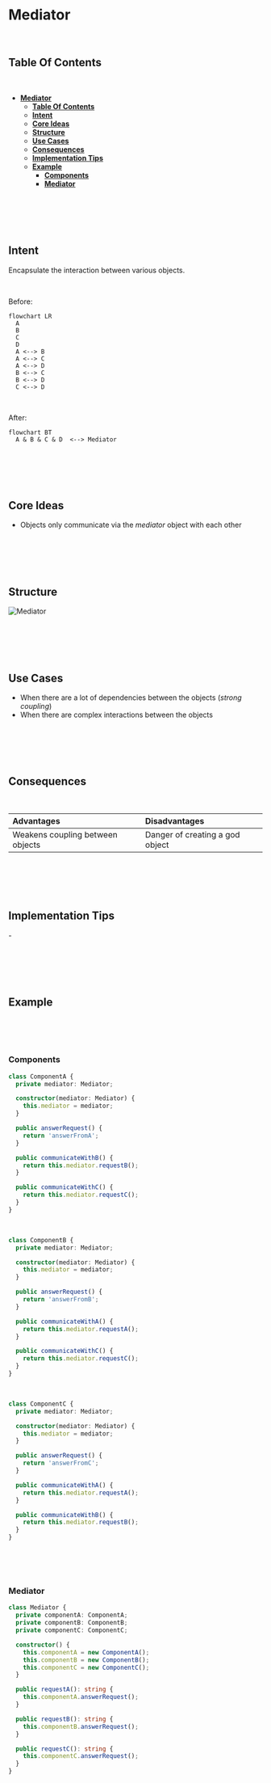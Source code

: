 # **Mediator**
<br>

## **Table Of Contents**
<br>

- [**Mediator**](#mediator)
  - [**Table Of Contents**](#table-of-contents)
  - [**Intent**](#intent)
  - [**Core Ideas**](#core-ideas)
  - [**Structure**](#structure)
  - [**Use Cases**](#use-cases)
  - [**Consequences**](#consequences)
  - [**Implementation Tips**](#implementation-tips)
  - [**Example**](#example)
    - [**Components**](#components)
    - [**Mediator**](#mediator-1)

<br>
<br>
<br>
<br>

## **Intent**

Encapsulate the interaction between various objects.

<br>

Before:

```mermaid
flowchart LR
  A
  B
  C
  D
  A <--> B
  A <--> C
  A <--> D
  B <--> C
  B <--> D
  C <--> D

```

<br>

After:

```mermaid
flowchart BT
  A & B & C & D  <--> Mediator
```

<br>
<br>
<br>
<br>

## **Core Ideas**

- Objects only communicate via the *mediator* object with each other

<br>
<br>
<br>
<br>

## **Structure**

![Mediator](./picture/mediator.drawio.svg)

<br>
<br>
<br>
<br>

## **Use Cases**

- When there are a lot of dependencies between the objects (*strong coupling*)
- When there are complex interactions between the objects

<br>
<br>
<br>
<br>

## **Consequences**
<br>

|**Advantages** |**Disadvantages** |
|:--------------|:-----------------|
|Weakens coupling between objects |Danger of creating a god object |

<br>
<br>
<br>
<br>

## **Implementation Tips**

\-

<br>
<br>
<br>
<br>

## **Example**
<br>
<br>
<br>

### **Components**

```typescript
class ComponentA {
  private mediator: Mediator;

  constructor(mediator: Mediator) {
    this.mediator = mediator;
  }

  public answerRequest() {
    return 'answerFromA';
  }

  public communicateWithB() {
    return this.mediator.requestB();
  }

  public communicateWithC() {
    return this.mediator.requestC();
  }
}
```

<br>

```typescript
class ComponentB {
  private mediator: Mediator;

  constructor(mediator: Mediator) {
    this.mediator = mediator;
  }

  public answerRequest() {
    return 'answerFromB';
  }

  public communicateWithA() {
    return this.mediator.requestA();
  }

  public communicateWithC() {
    return this.mediator.requestC();
  }
}
```

<br>

```typescript
class ComponentC {
  private mediator: Mediator;

  constructor(mediator: Mediator) {
    this.mediator = mediator;
  }

  public answerRequest() {
    return 'answerFromC';
  }

  public communicateWithA() {
    return this.mediator.requestA();
  }

  public communicateWithB() {
    return this.mediator.requestB();
  }
}
```

<br>
<br>
<br>

### **Mediator**

```typescript
class Mediator {
  private componentA: ComponentA;
  private componentB: ComponentB;
  private componentC: ComponentC;

  constructor() {
    this.componentA = new ComponentA();
    this.componentB = new ComponentB();
    this.componentC = new ComponentC();
  }

  public requestA(): string {
    this.componentA.answerRequest();
  }

  public requestB(): string {
    this.componentB.answerRequest();
  }

  public requestC(): string {
    this.componentC.answerRequest();
  }
}
```